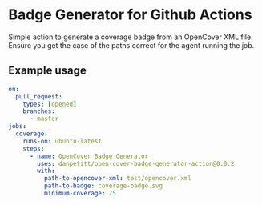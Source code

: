 # Badge Generator for Github Actions

Simple action to generate a coverage badge from an OpenCover XML file. Ensure you get the case of the paths correct for the agent running the job.

## Example usage

```yaml
on:
  pull_request:
    types: [opened]
    branches:
      - master
jobs:
  coverage:
    runs-on: ubuntu-latest
    steps:
      - name: OpenCover Badge Generator
        uses: danpetitt/open-cover-badge-generator-action@0.0.2
        with:
          path-to-opencover-xml: test/opencover.xml
          path-to-badge: coverage-badge.svg
          minimum-coverage: 75
```
